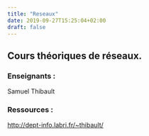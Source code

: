 ```yaml
---
title: "Reseaux"
date: 2019-09-27T15:25:04+02:00
draft: false
---
```

## Cours théoriques de réseaux.
### Enseignants :
Samuel Thibault

### Ressources :
http://dept-info.labri.fr/~thibault/
